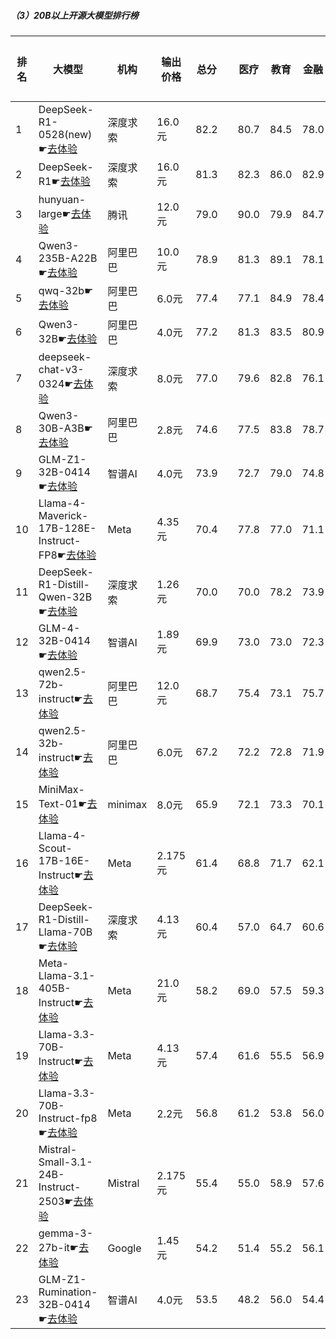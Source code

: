 ##### （3）20B以上开源大模型排行榜
|排名|大模型|机构|输出价格|总分| |医疗|教育|金融|法律|行政公务|心理健康|推理与数学计算|语言与指令遵从|
|---|-----|---|-------|---|-|----|---|---|---|------|-------|-----------|------------|
|1|DeepSeek-R1-0528(new)☛[去体验](https://nonelinear.com/static/modelcompare.html?type=open-source)|深度求索|16.0元|82.2| |        80.7|84.5|78.0|72.2|        96.7|70.8|        87.7|86.8|
|2|DeepSeek-R1☛[去体验](https://nonelinear.com/static/modelcompare.html?type=open-source)|深度求索|16.0元|81.3| |        82.3|86.0|82.9|73.8|        84.7|70.8|        83.2|86.4|
|3|hunyuan-large☛[去体验](https://nonelinear.com/static/modelcompare.html?type=open-source)|腾讯|12.0元|79.0| |        90.0|79.9|84.7|82.4|        72.1|83.0|        60.0|79.8|
|4|Qwen3-235B-A22B☛[去体验](https://nonelinear.com/static/modelcompare.html?type=open-source)|阿里巴巴|10.0元|78.9| |        81.3|89.1|78.1|70.0|        90.0|58.2|        83.7|81.2|
|5|qwq-32b☛[去体验](https://nonelinear.com/static/modelcompare.html?type=open-source)|阿里巴巴|6.0元|77.4| |        77.1|84.9|78.4|60.9|        88.1|74.7|        76.5|79.0|
|6|Qwen3-32B☛[去体验](https://nonelinear.com/static/modelcompare.html?type=open-source)|阿里巴巴|4.0元|77.2| |        81.3|83.5|80.9|64.5|        73.3|75.4|        79.6|78.7|
|7|deepseek-chat-v3-0324☛[去体验](https://nonelinear.com/static/modelcompare.html?type=open-source)|深度求索|8.0元|77.0| |        79.6|82.8|76.1|61.7|        82.4|75.8|        73.8|84.0|
|8|Qwen3-30B-A3B☛[去体验](https://nonelinear.com/static/modelcompare.html?type=open-source)|阿里巴巴|2.8元|74.6| |        77.5|83.8|78.7|51.1|        66.7|74.8|        81.7|82.5|
|9|GLM-Z1-32B-0414☛[去体验](https://nonelinear.com/static/modelcompare.html?type=open-source)|智谱AI|4.0元|73.9| |        72.7|79.0|74.8|62.2|        80.0|69.9|        75.1|77.8|
|10|Llama-4-Maverick-17B-128E-Instruct-FP8☛[去体验](https://nonelinear.com/static/modelcompare.html?type=open-source)|Meta|4.35元|70.4| |        77.8|77.0|71.1|48.1|        70.4|72.5|        67.3|79.3|
|11|DeepSeek-R1-Distill-Qwen-32B☛[去体验](https://nonelinear.com/static/modelcompare.html?type=open-source)|深度求索|1.26元|70.0| |        70.0|78.2|73.9|51.8|        77.6|66.5|        67.4|75.0|
|12|GLM-4-32B-0414☛[去体验](https://nonelinear.com/static/modelcompare.html?type=open-source)|智谱AI|1.89元|69.9| |        73.0|73.0|72.3|54.5|        80.1|65.1|        63.0|78.5|
|13|qwen2.5-72b-instruct☛[去体验](https://nonelinear.com/static/modelcompare.html?type=open-source)|阿里巴巴|12.0元|68.7| |        75.4|73.1|75.7|51.6|        68.4|70.0|        61.7|74.1|
|14|qwen2.5-32b-instruct☛[去体验](https://nonelinear.com/static/modelcompare.html?type=open-source)|阿里巴巴|6.0元|67.2| |        72.2|72.8|71.9|50.8|        69.1|70.7|        54.9|75.1|
|15|MiniMax-Text-01☛[去体验](https://nonelinear.com/static/modelcompare.html?type=open-source)|minimax|8.0元|65.9| |        72.1|73.3|70.1|50.7|        75.1|47.1|        60.0|79.1|
|16|Llama-4-Scout-17B-16E-Instruct☛[去体验](https://nonelinear.com/static/modelcompare.html?type=open-source)|Meta|2.175元|61.4| |        68.8|71.7|62.1|31.8|        58.0|66.8|        58.3|73.8|
|17|DeepSeek-R1-Distill-Llama-70B☛[去体验](https://nonelinear.com/static/modelcompare.html?type=open-source)|深度求索|4.13元|60.4| |        57.0|64.7|60.6|34.7|        71.4|59.4|        63.7|72.0|
|18|Meta-Llama-3.1-405B-Instruct☛[去体验](https://nonelinear.com/static/modelcompare.html?type=open-source)|Meta|21.0元|58.2| |        69.0|57.5|59.3|34.7|        62.4|56.5|        53.6|73.0|
|19|Llama-3.3-70B-Instruct☛[去体验](https://nonelinear.com/static/modelcompare.html?type=open-source)|Meta|4.13元|57.4| |        61.6|55.5|56.9|29.9|        64.6|64.2|        54.0|72.7|
|20|Llama-3.3-70B-Instruct-fp8☛[去体验](https://nonelinear.com/static/modelcompare.html?type=open-source)|Meta|2.2元|56.8| |        61.2|53.8|56.0|29.2|        61.9|64.2|        54.9|73.0|
|21|Mistral-Small-3.1-24B-Instruct-2503☛[去体验](https://nonelinear.com/static/modelcompare.html?type=open-source)|Mistral|2.175元|55.4| |        55.0|58.9|57.6|33.3|        61.3|46.3|        57.5|73.0|
|22|gemma-3-27b-it☛[去体验](https://nonelinear.com/static/modelcompare.html?type=open-source)|Google|1.45元|54.2| |        51.4|55.2|56.1|21.3|        69.6|53.0|        60.0|67.2|
|23|GLM-Z1-Rumination-32B-0414☛[去体验](https://nonelinear.com/static/modelcompare.html?type=open-source)|智谱AI|4.0元|53.5| |        48.2|56.0|54.4|38.9|        56.7|46.3|        62.0|65.8|
    

